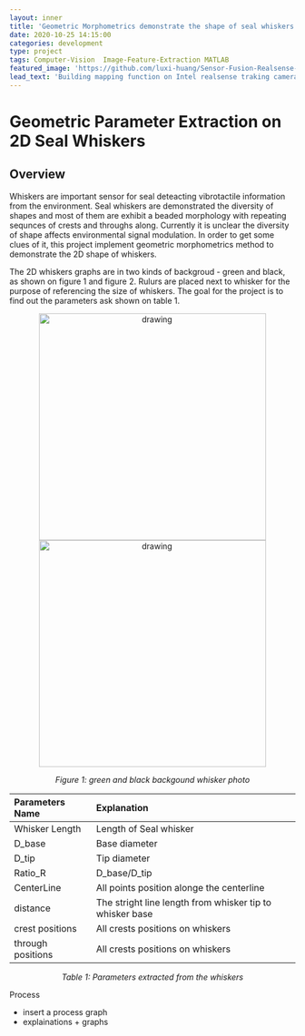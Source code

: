 ```yaml
---
layout: inner
title: 'Geometric Morphometrics demonstrate the shape of seal whiskers'
date: 2020-10-25 14:15:00
categories: development
type: project
tags: Computer-Vision  Image-Feature-Extraction MATLAB
featured_image: 'https://github.com/luxi-huang/Sensor-Fusion-Realsense-Camera/blob/master/img/ezgif.com-crop.gif?raw=true'
lead_text: 'Building mapping function on Intel realsense traking camera T265 and depth camera D435i individually, then compare their mapping qualities.'
---
```


# Geometric Parameter Extraction on 2D Seal Whiskers

## Overview 

Whiskers are important sensor for seal deteacting vibrotactile information from the environment. Seal whiskers are demonstrated the diversity of shapes and most of them are exhibit a beaded morphology with repeating sequnces of crests and throughs along. Currently it is unclear the diversity of shape affects environmental signal modulation. In order to get some clues of it, this project implement geometric morphometrics method to demonstrate the 2D shape of whiskers.   
 
The 2D whiskers graphs are in two kinds of backgroud - green and black, as shown on figure 1 and figure 2. Rulurs are placed next to whisker for the purpose of referencing the size of whiskers.  The goal for the project is to find out the parameters ask shown on table 1. 

<p align="middle"> <img src="https://github.com/luxi-huang/portfolio/blob/master/img/posts/Whisker/green_bg.png?raw=true" alt="drawing" height="400"/> </> <img src="https://github.com/luxi-huang/portfolio/blob/master/img/posts/Whisker/back_bg.png?raw=true" alt="drawing" height="400"/> </p>  

*<center>Figure 1: green and black backgound whisker photo</center>*


<!-- <p align="right"> <img src="https://github.com/luxi-huang/portfolio/blob/master/img/posts/Whisker/back_bg.png?raw=true" alt="drawing" width="200"/> </p>  

*<center>Figure 1: green backgound</center>*



![alt-text-1](https://github.com/luxi-huang/portfolio/blob/master/img/posts/Whisker/green_bg.png?raw=true "title-1") ![alt-text-2](img/whisker_peaks.png "title-2")![alt-text-3](img/whisker_peaks.png "title-3")  -->


| Parameters Name    | Explanation    |
| :------------- | :------------- |
|Whisker Length       | Length of Seal whisker |
|D_base | Base diameter   |
|D_tip   |Tip diameter   |
|Ratio_R   | D_base/D_tip   |
|CenterLine |All points position alonge the centerline |
|distance   |The stright line length from whisker tip to whisker base |
|crest positions | All crests positions on whiskers|
|through positions | All crests positions on whiskers|


*<center>Table 1: Parameters extracted from the whiskers </center>*

Process
- insert a process graph 
- explainations + graphs 
